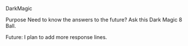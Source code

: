 DarkMagic

Purpose
Need to know the answers to the future? Ask this Dark Magic 8 Ball.

Future:
I plan to add more response lines.
